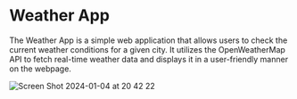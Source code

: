 # Weather App

The Weather App is a simple web application that allows users to check the current weather conditions for a given city. It utilizes the OpenWeatherMap API to fetch real-time weather data and displays it in a user-friendly manner on the webpage.

![Screen Shot 2024-01-04 at 20 42 22](https://github.com/Dlaminisiphi/weather-app/assets/119821264/1b54dc81-6953-4b69-a081-cfa5d1066af3)
